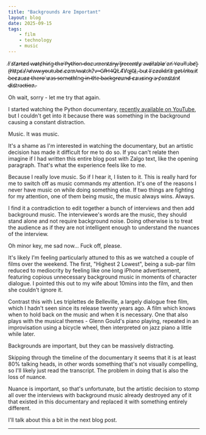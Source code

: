 ```yaml
---
title: "Backgrounds Are Important"
layout: blog
date: 2025-09-15
tags:
    - film
    - technology
    - music
---
```


  I̸ ̸s̸t̸a̷r̶t̵e̷d̵ ̴w̵a̷t̶c̸h̶i̴n̸g̵ ̴t̵h̴e̶ ̸P̶y̴t̴h̸o̶n̴ ̵d̶o̵c̷u̵m̷e̴n̴t̷a̸r̶y̴,̶ ̸[̶r̷e̶c̶e̴n̷t̵l̷y̷ ̷a̶v̵a̸i̷l̸a̷b̷l̴e̷ ̸o̷n̸ ̵Y̴o̷u̶T̴u̴b̶e̸]̴(̵h̸t̵t̷p̴s̸:̴/̸/̴w̸w̴w̶.̵y̶o̶u̵t̵u̴b̶e̸.̴c̷o̷m̷/̵w̵a̴t̷c̴h̵?̷v̴=̵G̵f̶H̶4̵Q̷L̸4̸V̸q̴J̵0̴)̷,̴ ̴b̴u̵t̷ ̴I̴ ̸c̷o̸u̸l̶d̴n̸'̴t̷ ̷g̷e̷t̵ ̴i̸n̸t̶o̵ ̷i̷t̸ ̴b̵e̶c̷a̷u̴s̷e̷ ̵t̴h̴e̶r̵e̴ ̸w̷a̶s̵ ̶s̵o̵m̶e̶t̷h̵i̸n̴g̵ ̵i̶n̵ ̴t̵h̸e̵ ̴b̶a̶c̵k̵g̵r̵o̸u̷n̶d̷ ̶c̷a̷u̶s̷i̴n̵g̴ ̷a̶ ̷c̸o̴n̷s̸t̷a̸n̵t̸ ̴d̷i̷s̸t̷r̴a̵c̴t̶i̶o̵n̷.̴

Oh wait, sorry - let me try that again.

I started watching the Python documentary, [recently available on YouTube](https://www.youtube.com/watch?v=GfH4QL4VqJ0), but I couldn't get into it because there was something in the background causing a constant distraction.

Music. It was music.

It's a shame as I'm interested in watching the documentary, but an artistic decision has made it difficult for me to do so. If you can't relate then imagine if I had written this entire blog post with Zalgo text, like the opening paragraph. That's what the experience feels like to me.

Because I really love music. So if I hear it, I listen to it. This is really hard for me to switch off as music commands my attention. It's one of the reasons I never have music on while doing something else. If two things are fighting for my attention, one of them being music, the music always wins. Always.

I find it a contradiction to edit together a bunch of interviews and then add background music. The interviewee's words are the music, they should stand alone and not require background noise. Doing otherwise is to treat the audience as if they are not intelligent enough to understand the nuances of the interview.

Oh minor key, me sad now... Fuck off, please.

It's likely I'm feeling particularly attuned to this as we watched a couple of films over the weekend. The first, "Highest 2 Lowest", being a sub-par film reduced to mediocrity by feeling like one long iPhone advertisement, featuring copious unnecessary background music in moments of character dialogue. I pointed this out to my wife about 10mins into the film, and then she couldn't ignore it.

Contrast this with Les triplettes de Belleville, a largely dialogue free film, which I hadn't seen since its release twenty years ago. A film which knows when to hold back on the music and when it is necessary. One that also plays with the musical themes - Glenn Gould's piano playing, repeated in an improvisation using a bicycle wheel, then interpreted on jazz piano a little while later.

Backgrounds are important, but they can be massively distracting.

Skipping through the timeline of the documentary it seems that it is at least 80% talking heads, in other words something that's not visually compelling, so I'll likely just read the transcript. The problem in doing that is also the loss of nuance.

Nuance is important, so that's unfortunate, but the artistic decision to stomp all over the interviews with background music already destroyed any of it that existed in this documentary and replaced it with something entirely different.

I'll talk about this a bit in the next blog post.

<hr />
